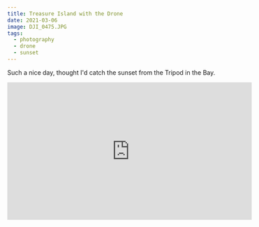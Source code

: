 ```yaml
---
title: Treasure Island with the Drone
date: 2021-03-06
image: DJI_0475.JPG
tags:
  - photography
  - drone
  - sunset
---
```


Such a nice day, thought I'd catch the sunset from the Tripod in the Bay.


<iframe width="560" height="315" src="https://www.youtube.com/embed/7oId6rTBMnU" frameborder="0" allow="accelerometer; autoplay; clipboard-write; encrypted-media; gyroscope; picture-in-picture" allowfullscreen></iframe>

<v-img src="DJI_0462.JPG" alt="bar" :dirp="dir"></v-img>
<v-img src="DJI_0466.JPG" alt="bar" :dirp="dir"></v-img>
<v-img src="DJI_0475.JPG" alt="bar" :dirp="dir"></v-img>
<v-img src="DJI_0479.JPG" alt="bar" :dirp="dir"></v-img>
<!-- Pentax Q below-->
<v-img src="IMGP7051.jpg" alt="bar" :dirp="dir"></v-img>
<v-img src="IMGP7057.jpg" alt="bar" :dirp="dir"></v-img>
<v-img src="IMGP7063.jpg" alt="bar" :dirp="dir"></v-img>
<v-img src="IMGP7061.jpg" alt="bar" :dirp="dir"></v-img>